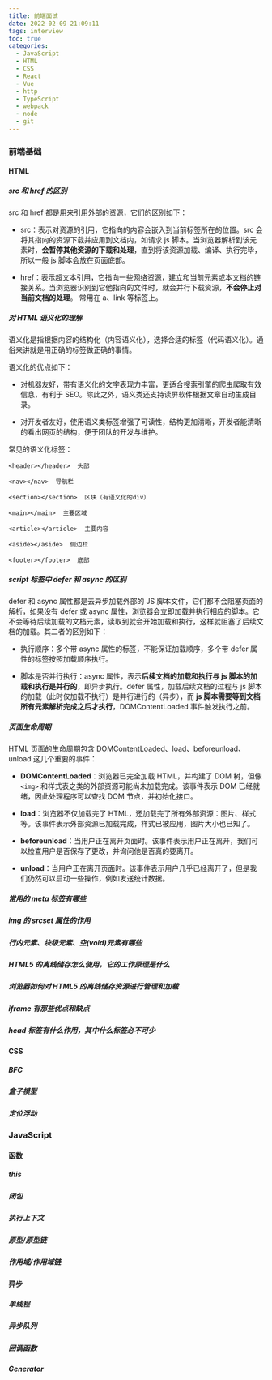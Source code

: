 ```yaml
---
title: 前端面试
date: 2022-02-09 21:09:11
tags: interview
toc: true
categories:
  - JavaScript
  - HTML
  - CSS
  - React
  - Vue
  - http
  - TypeScript
  - webpack
  - node
  - git
---
```


### 前端基础

#### HTML

##### src 和 href 的区别

src 和 href 都是用来引用外部的资源，它们的区别如下：

- src：表示对资源的引用，它指向的内容会嵌入到当前标签所在的位置。src 会将其指向的资源下载并应用到文档内，如请求 js 脚本。当浏览器解析到该元素时，**会暂停其他资源的下载和处理**，直到将该资源加载、编译、执⾏完毕，所以⼀般 js 脚本会放在页面底部。

- href：表示超文本引用，它指向一些网络资源，建立和当前元素或本文档的链接关系。当浏览器识别到它他指向的⽂件时，就会并⾏下载资源，**不会停⽌对当前⽂档的处理**。 常用在 a、link 等标签上。

##### 对 HTML 语义化的理解

语义化是指根据内容的结构化（内容语义化），选择合适的标签（代码语义化）。通俗来讲就是用正确的标签做正确的事情。

<!-- more -->

语义化的优点如下：

- 对机器友好，带有语义化的文字表现力丰富，更适合搜索引擎的爬虫爬取有效信息，有利于 SEO。除此之外，语义类还支持读屏软件根据文章自动生成目录。

- 对开发者友好，使用语义类标签增强了可读性，结构更加清晰，开发者能清晰的看出网页的结构，便于团队的开发与维护。

常见的语义化标签：

```
<header></header>  头部

<nav></nav>  导航栏

<section></section>  区块（有语义化的div）

<main></main>  主要区域

<article></article>  主要内容

<aside></aside>  侧边栏

<footer></footer>  底部
```

##### script 标签中 defer 和 async 的区别

defer 和 async 属性都是去异步加载外部的 JS 脚本文件，它们都不会阻塞页面的解析，如果没有 defer 或 async 属性，浏览器会立即加载并执行相应的脚本。它不会等待后续加载的文档元素，读取到就会开始加载和执行，这样就阻塞了后续文档的加载。其二者的区别如下：

- 执行顺序：多个带 async 属性的标签，不能保证加载顺序，多个带 defer 属性的标签按照加载顺序执行。

- 脚本是否并行执行：async 属性，表示**后续文档的加载和执行与 js 脚本的加载和执行是并行的**，即异步执行。defer 属性，加载后续文档的过程与 js 脚本的加载（此时仅加载不执行）是并行进行的（异步），而 **js 脚本需要等到文档所有元素解析完成之后才执行**，DOMContentLoaded 事件触发执行之前。

##### 页面生命周期

HTML 页面的生命周期包含 DOMContentLoaded、load、beforeunload、unload 这几个重要的事件：

- **DOMContentLoaded**：浏览器已完全加载 HTML，并构建了 DOM 树，但像 `<img>` 和样式表之类的外部资源可能尚未加载完成。该事件表示 DOM 已经就绪，因此处理程序可以查找 DOM 节点，并初始化接口。

- **load**：浏览器不仅加载完了 HTML，还加载完了所有外部资源：图片、样式等。该事件表示外部资源已加载完成，样式已被应用，图片大小也已知了。

- **beforeunload**：当用户正在离开页面时。该事件表示用户正在离开，我们可以检查用户是否保存了更改，并询问他是否真的要离开。

- **unload**：当用户正在离开页面时。该事件表示用户几乎已经离开了，但是我们仍然可以启动一些操作，例如发送统计数据。

##### 常⽤的 meta 标签有哪些

##### img 的 srcset 属性的作⽤

##### 行内元素、块级元素、空(void)元素有哪些

##### HTML5 的离线储存怎么使用，它的工作原理是什么

##### 浏览器如何对 HTML5 的离线储存资源进行管理和加载

##### iframe 有那些优点和缺点

##### head 标签有什么作用，其中什么标签必不可少

#####

#### CSS

##### BFC

##### 盒子模型

##### 定位浮动

### JavaScript

#### 函数

##### this

##### 闭包

##### 执行上下文

##### 原型/原型链

##### 作用域/作用域链

#### 异步

##### 单线程

##### 异步队列

##### 回调函数

##### Generator
